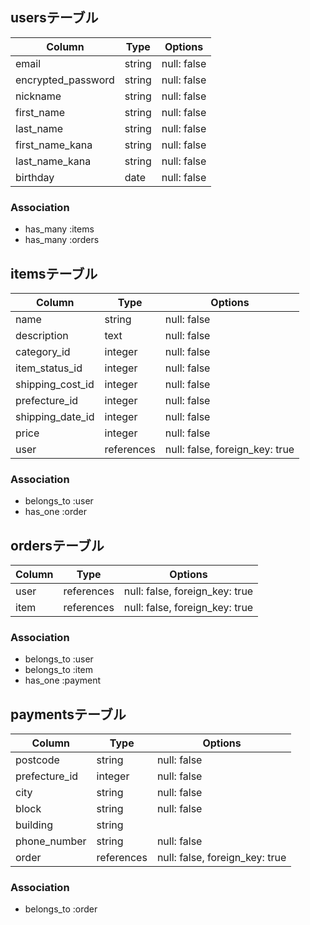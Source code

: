 ## usersテーブル

| Column             | Type       | Options                           |
| ------             | ---------- | ----------------------------------|
| email              | string     | null: false                       |
| encrypted_password | string     | null: false                       |
| nickname           | string     | null: false                       |
| first_name         | string     | null: false                       |
| last_name          | string     | null: false                       |
| first_name_kana    | string     | null: false                       |
| last_name_kana     | string     | null: false                       |
| birthday           | date       | null: false                       |


### Association
- has_many :items
- has_many :orders

## itemsテーブル

| Column             | Type       | Options                           |
| ------             | ---------- | ----------------------------------|
| name               | string     | null: false                       |
| description        | text       | null: false                       |
| category_id        | integer    | null: false                       |
| item_status_id     | integer    | null: false                       |
| shipping_cost_id   | integer    | null: false                       |
| prefecture_id      | integer    | null: false                       |
| shipping_date_id   | integer    | null: false                       |
| price              | integer    | null: false                       |
| user               | references | null: false,  foreign_key: true   |

### Association
- belongs_to :user
- has_one :order

## ordersテーブル

| Column             | Type       | Options                           |
| ------             | ---------- | ----------------------------------|
| user               | references | null: false,  foreign_key: true   |
| item               | references | null: false,  foreign_key: true   |

### Association
- belongs_to :user
- belongs_to :item
- has_one :payment

## paymentsテーブル

| Column             | Type       | Options                           |
| ------             | ---------- | ----------------------------------|
| postcode           | string     | null: false                       |
| prefecture_id      | integer    | null: false                       |
| city               | string     | null: false                       |
| block              | string     | null: false                       |
| building           | string     |                                   |
| phone_number       | string     | null: false                       |
| order              | references | null: false,  foreign_key: true   |

### Association
- belongs_to :order